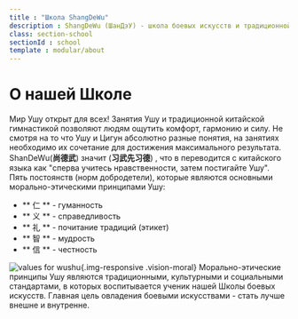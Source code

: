 ```yaml
---
title : "Школа ShangDeWu"
description : ShangDeWu (ШанДэУ) - школа боевых искусств и традиционной китайской гимнастики. У нас применяются самые эффективные методы и новейшие техники обучения Ушу, Тайцзицюань и Цигун, в соответствии с китайскими традициями и философией. Наши программы занятий для детей и молодежи созданы на основе официальной программы Международной федерации ушу (IWUF). Занятия для взрослых предполагают изучение традиционной китайской гимнастики Тайцзицюань, оздоровительной дыхательной гимнастики Цигун, системы Даоин и других практик, улучшающих физическое и духовное состояние человека. Данные практики успешно применяются и пользуются огромной популярностью не только в Китае, но и во всем мире.
class: section-school
sectionId : school
template : modular/about
---
```

  # О нашей Школе
Мир Ушу открыт для всех! Занятия Ушу и традиционной китайской гимнастикой позволяют людям ощутить комфорт, гармонию и силу. Не смотря на то что Ушу и Цигун абсолютно разные понятия, на занятиях необходимо их сочетание для достижения максимального результата.
ShanDeWu(**尚德武**) значит (**习武先习德**) , что в переводится с китайского языка как "сперва учитесь нравственности, затем постигайте Ушу".
Пять постоянств (норм добродетели), которые являются основными морально-этическими принципами Ушу:
* ** 仁 ** - гуманность
* ** 义 ** - справедливость
* ** 礼 ** - почитание традиций (этикет)
* ** 智 ** - мудрость
* ** 信 ** - честность

![ values for wushu](/images/about/moral.jpg){.img-responsive .vision-moral}
Морально-этические принципы Ушу являются традиционными, культурными и социальными стандартами, в которых воспитывается ученик нашей Школы боевых искусств. Главная цель овладения боевыми искусствами - стать лучше внешне и внутренне.
